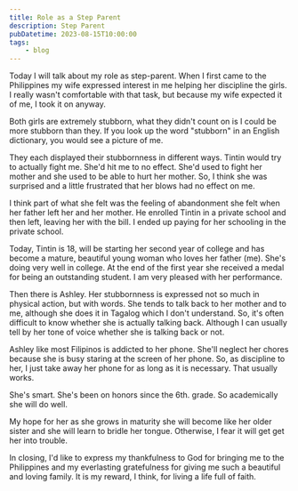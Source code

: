```yaml
---
title: Role as a Step Parent
description: Step Parent
pubDatetime: 2023-08-15T10:00:00
tags:
	- blog
---
```


Today I will talk about my role as step-parent. When I first came to the Philippines my wife expressed interest in me helping her discipline the girls. I really wasn't comfortable with that task, but because my wife expected it of me, I took it on anyway.

Both girls are extremely stubborn, what they didn't count on is I could be more stubborn than they. If you look up the word "stubborn" in an English dictionary, you would see a picture of me.

They each displayed their stubbornness in different ways. Tintin would try to actually fight me. She'd hit me to no effect. She'd used to fight her mother and she used to be able to hurt her mother. So, I think she was surprised and a little frustrated that her blows had no effect on me.

I think part of what she felt was the feeling of abandonment she felt when her father left her and her mother. He enrolled Tintin in a private school and then left, leaving her with the bill. I ended up paying for her schooling in the private school.

Today, Tintin is 18, will be starting her second year of college and has become a mature, beautiful young woman who loves her father (me). She's doing very well in college. At the end of the first year she received a medal for being an outstanding student. I am very pleased with her performance.

Then there is Ashley. Her stubbornness is expressed not so much in physical action, but with words. She tends to talk back to her mother and to me, although she does it in Tagalog which I don't understand. So, it's often difficult to know whether she is actually talking back. Although I can usually tell by her tone of voice whether she is talking back or not.

Ashley like most Filipinos is addicted to her phone. She'll neglect her chores because she is busy staring at the screen of her phone. So, as discipline to her, I just take away her phone for as long as it is necessary. That usually works.

She's smart. She's been on honors since the 6th. grade. So academically she will do well.

My hope for her as she grows in maturity she will become like her older sister and she will learn to bridle her tongue. Otherwise, I fear it will get get her into trouble.

In closing, I'd like to express my thankfulness to God for bringing me to the Philippines and my everlasting gratefulness for giving me such a beautiful and loving family. It is my reward, I think, for living a life full of faith.

